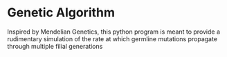 # Genetic Algorithm

Inspired by Mendelian Genetics, this python program is meant to provide a rudimentary simulation of the rate at which germline mutations propagate through multiple filial generations